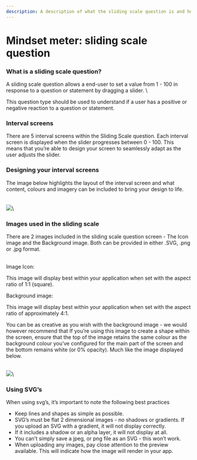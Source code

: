 ```yaml
---
description: A description of what the sliding scale question is and how to configure it.
---
```


# Mindset meter: sliding scale question

### What is a sliding scale question?

A sliding scale question allows a end-user to set a value from 1 - 100 in response to a question or statement by dragging a slider. \


This question type should be used to understand if a user has a positive or negative reaction to a question or statement.

### Interval screens

There are 5 interval screens within the Sliding Scale question. Each interval screen is displayed when the slider progresses between 0 - 100. This means that you’re able to design your screen to seamlessly adapt as the user adjusts the slider.&#x20;

### Designing your interval screens&#x20;

The image below highlights the layout of the interval screen and what content, colours and imagery can be included to bring your design to life.\
&#x20;\
\
![](https://lh7-us.googleusercontent.com/WoFK2sKTQOfcDKNwjARiZAIwaJCJ03p\_YOxm80cEAPu7rJp4fYyzSnYl-\_kqmDEIU1NhSm6Fz0B5R10syE7EfFx75LKdsGMBU47Ur1lZbAMbpfSpOS-e1ZvoQtazikVrlPDLEEgCo3ZB61P\_LhQICqQ)\


### Images used in the sliding scale

There are 2 images included in the sliding scale question screen - The Icon image and the Background image. Both can be provided in either .SVG, .png or .jpg format.

\
Image Icon:

This image will display best within your application when set with the aspect ratio of 1:1 (square).



Background image:

This image will display best within your application when set with the aspect ratio of approximately 4:1.&#x20;



You can be as creative as you wish with the background image - we would however recommend that If you’re using this image to create a shape within the screen, ensure that the top of the image retains the same colour as the background colour you’ve configured for the main part of the screen and the bottom remains white (or 0% opacity).  Much like the image displayed below.

\
![](https://lh7-us.googleusercontent.com/G12TLuNV6ltSExwaEOxae69tBZoS9mBiWwJ6vIBNZ2A9llbI4wPfVX4YrCKu5NbWjH25bjQMSDuscX-kQuKQJDriFXvY9qee2NR4AepORFljcCpl-6LeOZC5OqS3UmqMzx6CqKjGt-pPdoKL\_ynQ0lU)\


### Using SVG’s

When using svg’s, it’s important to note the following best practices



* Keep lines and shapes as simple as possible.
* SVG’s must be flat 2 dimensional images - no shadows or gradients. If you upload an SVG with a gradient, it will not display correctly.&#x20;
* If it includes a shadow or an alpha layer, it will not display at all.&#x20;
* You can’t simply save a jpeg, or png file as an SVG - this won’t work.&#x20;
* When uploading any images, pay close attention to the preview available. This will indicate how the image will render in your app.&#x20;
